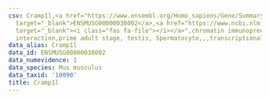 ```yaml
---
csv: Cramp1l,<a href="https://www.ensembl.org/Homo_sapiens/Gene/Summary?db=core;g=ENSMUSG00000038002"
  target="_blank">ENSMUSG00000038002</a>,<a href="https://www.ncbi.nlm.nih.gov/pubmed/25450459"
  target="_blank"><i class="fas fa-file"></i></a>",chromatin immunoprecipitation assay,direct
  interaction,prime adult stage, testis, Spermatocyte,,,transcriptional regulation,
data_alias: Cramp1l
data_id: ENSMUSG00000038002
data_numevidence: 1
data_species: Mus musculus
data_taxid: '10090'
title: Cramp1l
---
```

